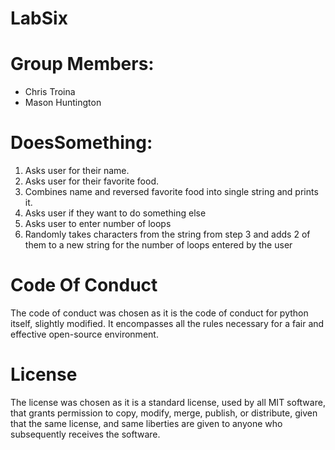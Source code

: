 # LabSix

# Group Members:
- Chris Troina
- Mason Huntington

# DoesSomething:
1. Asks user for their name.
2. Asks user for their favorite food.
3. Combines name and reversed favorite food into single string and prints it.
4. Asks user if they want to do something else
5. Asks user to enter number of loops
6. Randomly takes characters from the string from step 3 and adds 2 of them to a new string for the number of loops entered by the user

# Code Of Conduct
The code of conduct was chosen as it is the code of conduct for python itself, slightly modified. It encompasses all the rules necessary for a fair and effective open-source environment.

# License
The license was chosen as it is a standard license, used by all MIT software, that grants permission to copy, modify, merge, publish, or distribute, given that the same license, and same liberties are given to anyone who subsequently receives the software.